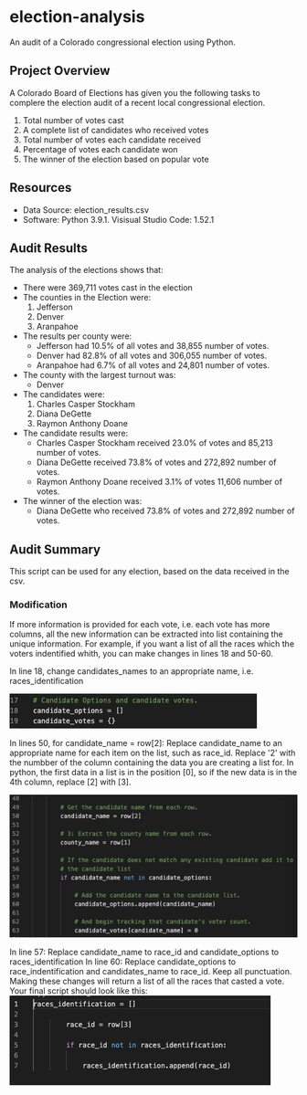 # election-analysis
An audit of a Colorado congressional election using Python.

## Project Overview
A Colorado Board of Elections has given you the following tasks to complere the election audit of a recent local congressional election.

1. Total number of votes cast
2. A complete list of candidates who received votes
3. Total number of votes each candidate received
4. Percentage of votes each candidate won
5. The winner of the election based on popular vote

## Resources
- Data Source: election_results.csv
- Software: Python 3.9.1. Visisual Studio Code: 1.52.1

## Audit Results
The analysis of the elections shows that:
- There were 369,711 votes cast in the election
- The counties in the Election were:
  1. Jefferson
  2. Denver
  3. Aranpahoe
- The results per county were:
  - Jefferson had 10.5% of all votes and 38,855 number of votes.
  - Denver had 82.8% of all votes and 306,055 number of votes.
  - Aranpahoe had 6.7% of all votes and 24,801 number of votes.
- The county with the largest turnout was:
  - Denver
- The candidates were:
  1. Charles Casper Stockham
  2. Diana DeGette
  3. Raymon Anthony Doane
- The candidate results were:
  - Charles Casper Stockham received 23.0% of votes and 85,213 number of votes.
  - Diana DeGette received 73.8% of votes and 272,892 number of votes.
  - Raymon Anthony Doane received 3.1% of votes 11,606 number of votes.
- The winner of the election was:
  - Diana DeGette who received 73.8% of votes and 272,892 number of votes.
 
## Audit Summary
This script can be used for any election, based on the data received in the csv. 

### Modification
If more information is provided for each vote, i.e. each vote has more columns, all the new information can be extracted into list containing the unique information. For example, if you want a list of all the races which the voters indentified whith, you can make changes in lines 18 and 50-60.

In line 18, change candidates_names to an appropriate name, i.e. races_identification

![](https://github.com/gabrielavalos/election-analysis/blob/main/Resources/Pictures%20for%20README/line%2018.png)

In lines 50, for candidate_name = row[2]:
Replace candidate_name to an appropriate name for each item on the list, such as race_id. Replace '2' with the numbber of the column containing the data you are creating a list for. In  python, the first data in a list is in the position [0], so if the new data is in the 4th column, replace [2] with [3].

![](https://github.com/gabrielavalos/election-analysis/blob/main/Resources/Pictures%20for%20README/line%2050%20to%2060.png)

In line 57:
Replace candidate_name to race_id and candidate_options to races_identification
In line 60:
Replace candidate_options to race_indentification and candidates_name to race_id. Keep all punctuation.
Making these changes will return a list of all the races that casted a vote. Your final script should look like this:
![](https://github.com/gabrielavalos/election-analysis/blob/main/Resources/Pictures%20for%20README/Script%20with%20changes%20for%20race%20list.png)
